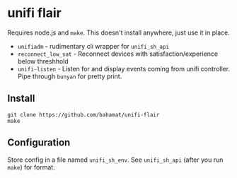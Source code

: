 # unifi flair

Requires node.js and `make`. This doesn't install anywhere, just use it
in place.

* `unifiadm` - rudimentary cli wrapper for `unifi_sh_api`
* `reconnect_low_sat` - Reconnect devices with satisfaction/experience below
  threshhold
* `unifi-listen` - Listen for and display events coming from unifi controller.
  Pipe through `bunyan` for pretty print.

## Install

    git clone https://github.com/bahamat/unifi-flair
    make

## Configuration

Store config in a file named `unifi_sh_env`. See `unifi_sh_api`
(after you run `make`) for format.
